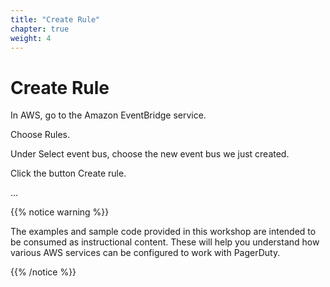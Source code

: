 ```yaml
---
title: "Create Rule"
chapter: true
weight: 4
---
```


# Create Rule

In AWS, go to the Amazon EventBridge service.

Choose Rules.

Under Select event bus, choose the new event bus we just created.

Click the button Create rule.

...

{{% notice warning %}}
<p style='text-align: left;'>
The examples and sample code provided in this workshop are intended to be consumed as instructional content. These will help you understand how various AWS services can be configured to work with PagerDuty.
</p>
{{% /notice %}}